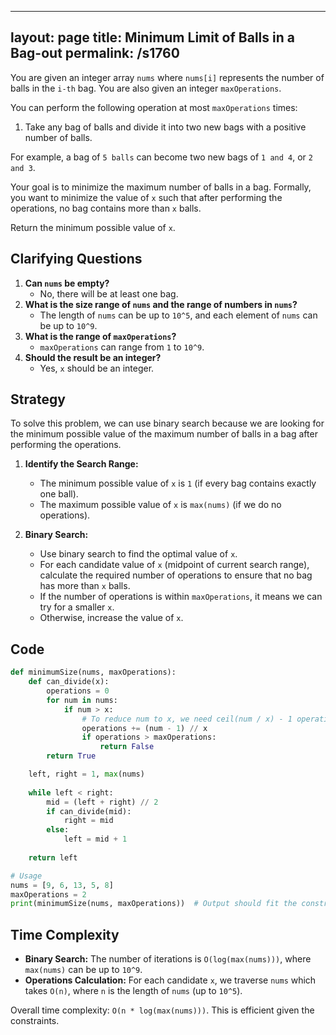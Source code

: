 
---
layout: page
title:  Minimum Limit of Balls in a Bag-out
permalink: /s1760
---

You are given an integer array `nums` where `nums[i]` represents the number of balls in the `i-th` bag. You are also given an integer `maxOperations`.

You can perform the following operation at most `maxOperations` times:

1. Take any bag of balls and divide it into two new bags with a positive number of balls.

For example, a bag of `5 balls` can become two new bags of `1 and 4`, or `2 and 3`.

Your goal is to minimize the maximum number of balls in a bag. Formally, you want to minimize the value of `x` such that after performing the operations, no bag contains more than `x` balls.

Return the minimum possible value of `x`.

## Clarifying Questions

1. **Can `nums` be empty?**
   - No, there will be at least one bag.
2. **What is the size range of `nums` and the range of numbers in `nums`?**
   - The length of `nums` can be up to `10^5`, and each element of `nums` can be up to `10^9`.
3. **What is the range of `maxOperations`?**
   - `maxOperations` can range from `1` to `10^9`.
4. **Should the result be an integer?**
   - Yes, `x` should be an integer.

## Strategy

To solve this problem, we can use binary search because we are looking for the minimum possible value of the maximum number of balls in a bag after performing the operations.

1. **Identify the Search Range:**
   - The minimum possible value of `x` is `1` (if every bag contains exactly one ball).
   - The maximum possible value of `x` is `max(nums)` (if we do no operations).

2. **Binary Search:**
   - Use binary search to find the optimal value of `x`.
   - For each candidate value of `x` (midpoint of current search range), calculate the required number of operations to ensure that no bag has more than `x` balls.
   - If the number of operations is within `maxOperations`, it means we can try for a smaller `x`.
   - Otherwise, increase the value of `x`.

## Code

```python
def minimumSize(nums, maxOperations):
    def can_divide(x):
        operations = 0
        for num in nums:
            if num > x:
                # To reduce num to x, we need ceil(num / x) - 1 operations
                operations += (num - 1) // x
                if operations > maxOperations:
                    return False
        return True

    left, right = 1, max(nums)
    
    while left < right:
        mid = (left + right) // 2
        if can_divide(mid):
            right = mid
        else:
            left = mid + 1
            
    return left

# Usage
nums = [9, 6, 13, 5, 8]
maxOperations = 2
print(minimumSize(nums, maxOperations))  # Output should fit the constraints provided.
```

## Time Complexity

- **Binary Search:** The number of iterations is `O(log(max(nums)))`, where `max(nums)` can be up to `10^9`.
- **Operations Calculation:** For each candidate `x`, we traverse `nums` which takes `O(n)`, where `n` is the length of `nums` (up to `10^5`).

Overall time complexity: `O(n * log(max(nums)))`. This is efficient given the constraints.